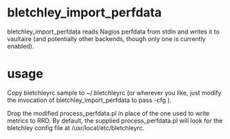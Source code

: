 bletchley_import_perfdata
=========================

bletchley_import_perfdata reads Nagios perfdata from stdin and writes it
to vaultaire (and potentially other backends, though only one is
currently enabled). 


usage
=====

Copy bletchleyrc.sample to ~/.bletchleyrc (or wherever you like, just 
modify the invocation of bletchley_import_perfdata to pass -cfg <path>).

Drop the modified process_perfdata.pl in place of the one used to write
metrics to RRD. By default, the supplied process_perfdata.pl will look
for the bletchley config file at /usr/local/etc/bletchleyrc.

